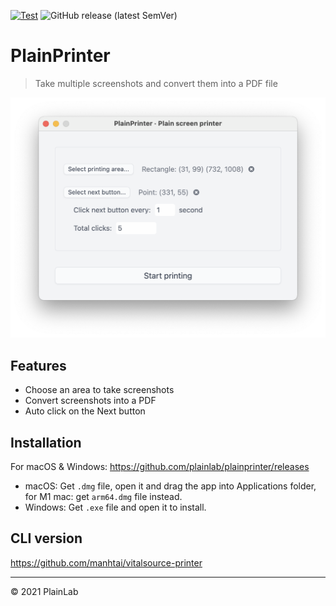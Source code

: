 [![Test](https://github.com/plainlab/plainprinter/actions/workflows/test.yml/badge.svg)](https://github.com/plainlab/plainprinter/actions/workflows/test.yml)
![GitHub release (latest SemVer)](https://img.shields.io/github/v/release/plainlab/plainprinter)

# PlainPrinter

> Take multiple screenshots and convert them into a PDF file

![Demo](.erb/assets/demo.png)

## Features

- Choose an area to take screenshots
- Convert screenshots into a PDF
- Auto click on the Next button

## Installation

For macOS & Windows: https://github.com/plainlab/plainprinter/releases

- macOS: Get `.dmg` file, open it and drag the app into Applications folder, for M1 mac: get `arm64.dmg` file instead.
- Windows: Get `.exe` file and open it to install.

## CLI version

https://github.com/manhtai/vitalsource-printer

---

&copy; 2021 PlainLab
